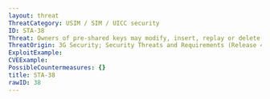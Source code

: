```yaml
---
layout: threat
ThreatCategory: USIM / SIM / UICC security
ID: STA-38
Threat: Owners of pre-shared keys may modify, insert, replay or delete applications and/or data which is downloaded to the SIM or USIM. This includes both accidental and deliberate manipulation.
ThreatOrigin: 3G Security; Security Threats and Requirements (Release 4) [^165]
ExploitExample:
CVEExample:
PossibleCountermeasures: {}
title: STA-38
rawID: 38
---
```

